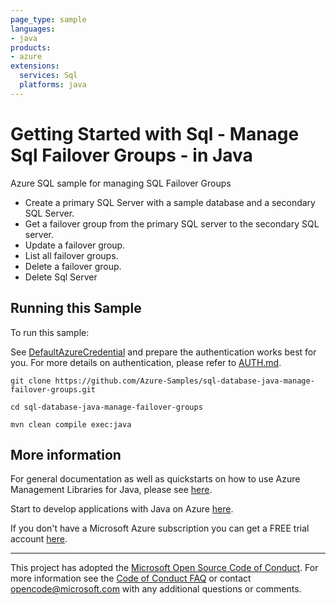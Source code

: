 ```yaml
---
page_type: sample
languages:
- java
products:
- azure
extensions:
  services: Sql
  platforms: java
---
```


# Getting Started with Sql - Manage Sql Failover Groups - in Java #


  Azure SQL sample for managing SQL Failover Groups
   - Create a primary SQL Server with a sample database and a secondary SQL Server.
   - Get a failover group from the primary SQL server to the secondary SQL server.
   - Update a failover group.
   - List all failover groups.
   - Delete a failover group.
   - Delete Sql Server
 

## Running this Sample ##

To run this sample:

See [DefaultAzureCredential](https://github.com/Azure/azure-sdk-for-java/tree/master/sdk/identity/azure-identity#defaultazurecredential) and prepare the authentication works best for you. For more details on authentication, please refer to [AUTH.md](https://github.com/Azure/azure-sdk-for-java/blob/master/sdk/resourcemanager/docs/AUTH.md).

    git clone https://github.com/Azure-Samples/sql-database-java-manage-failover-groups.git

    cd sql-database-java-manage-failover-groups

    mvn clean compile exec:java

## More information ##

For general documentation as well as quickstarts on how to use Azure Management Libraries for Java, please see [here](https://aka.ms/azsdk/java/mgmt).

Start to develop applications with Java on Azure [here](http://azure.com/java).

If you don't have a Microsoft Azure subscription you can get a FREE trial account [here](http://go.microsoft.com/fwlink/?LinkId=330212).

---

This project has adopted the [Microsoft Open Source Code of Conduct](https://opensource.microsoft.com/codeofconduct/). For more information see the [Code of Conduct FAQ](https://opensource.microsoft.com/codeofconduct/faq/) or contact [opencode@microsoft.com](mailto:opencode@microsoft.com) with any additional questions or comments.